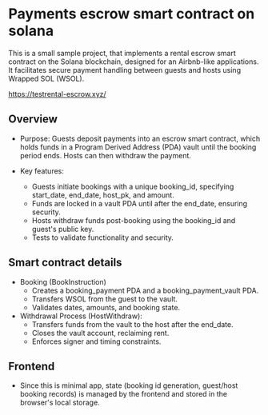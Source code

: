 # Payments escrow smart contract on solana

This is a small sample project, that implements a rental escrow smart contract on the Solana blockchain, designed for an Airbnb-like applications. It facilitates secure payment handling between guests and hosts using Wrapped SOL (WSOL).

https://testrental-escrow.xyz/

## Overview
- Purpose: Guests deposit payments into an escrow smart contract, which holds funds in a Program Derived Address (PDA) vault until the booking period ends. Hosts can then withdraw the payment.

- Key features:
  - Guests initiate bookings with a unique booking_id, specifying start_date, end_date, host_pk, and amount.
  - Funds are locked in a vault PDA until after the end_date, ensuring security.
  - Hosts withdraw funds post-booking using the booking_id and guest's public key.
  - Tests to validate functionality and security.

## Smart contract details
  - Booking (BookInstruction)
    - Creates a booking_payment PDA and a booking_payment_vault PDA.
    - Transfers WSOL from the guest to the vault.
    - Validates dates, amounts, and booking state.
  - Withdrawal Process (HostWithdraw):
    - Transfers funds from the vault to the host after the end_date.
    - Closes the vault account, reclaiming rent.
    - Enforces signer and timing constraints.

## Frontend
  - Since this is minimal app, state (booking id generation, guest/host booking records) is managed by the frontend and stored in the browser's local storage. 





<!-- # React + TypeScript + Vite

This template provides a minimal setup to get React working in Vite with HMR and some ESLint rules.

Currently, two official plugins are available:

- [@vitejs/plugin-react](https://github.com/vitejs/vite-plugin-react/blob/main/packages/plugin-react/README.md)
  uses [Babel](https://babeljs.io/) for Fast Refresh
- [@vitejs/plugin-react-swc](https://github.com/vitejs/vite-plugin-react-swc) uses [SWC](https://swc.rs/) for Fast
  Refresh

## Expanding the ESLint configuration

If you are developing a production application, we recommend updating the configuration to enable type aware lint rules:

- Configure the top-level `parserOptions` property like this:

```js
export default tseslint.config({
  languageOptions: {
    // other options...
    parserOptions: {
      project: ['./tsconfig.node.json', './tsconfig.app.json'],
      tsconfigRootDir: import.meta.dirname,
    },
  },
})
```

- Replace `tseslint.configs.recommended` to `tseslint.configs.recommendedTypeChecked` or
  `tseslint.configs.strictTypeChecked`
- Optionally add `...tseslint.configs.stylisticTypeChecked`
- Install [eslint-plugin-react](https://github.com/jsx-eslint/eslint-plugin-react) and update the config:

```js
// eslint.config.js
import react from 'eslint-plugin-react'

export default tseslint.config({
  // Set the react version
  settings: { react: { version: '18.3' } },
  plugins: {
    // Add the react plugin
    react,
  },
  rules: {
    // other rules...
    // Enable its recommended rules
    ...react.configs.recommended.rules,
    ...react.configs['jsx-runtime'].rules,
  },
})
```

# legacy-react-vite-tailwindtailwind -->
